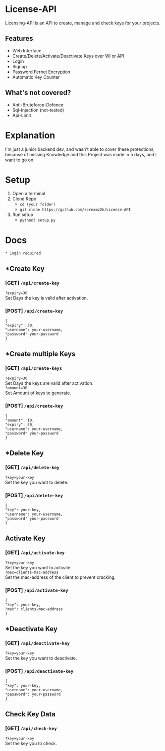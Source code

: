 # License-API
Licensing-API is an API to create, manage and check keys for your projects.

## Features
- Web Interface
- Create/Delete/Activate/Deactivate Keys over WI or API
- Login
- Signup
- Password Fernet Encryption
- Automatic Key Counter 
## What's not covered?
- Anti-Bruteforce-Defence
- Sql-Injection (not-tested)
- Api-Limit
# Explanation
I'm just a junior backend dev, and wasn't able to cover these protections,
because of missing Knowledge and this Project was made in 5 days, and I want to go on.
# Setup
1. Open a terminal 
2. Clone Repo
    - ``cd (your folder)``
    - ``git clone https://github.com/screamz2k/License-API``
3. Run setup
    - ``python3 setup.py``

# Docs
``* Login required.``

## *Create Key
### [GET] ``/api/create-key``
``?expiry=30``<br>
Set Days the key is valid after activation.

### [POST] ``/api/create-key``
```
{
"expiry": 30,
"username": your-username,
"password" your-password
}
```
## *Create multiple Keys
### [GET] ``/api/create-keys``
``?expiry=30``<br>
Set Days the keys are valid after activation.<br>
``?amount=30``<br>
Set Amount of keys to generate.
### [POST] ``/api/create-key``
```
{
"amount": 10,
"expiry": 30,
"username": your-username,
"password" your-password
}
```
## *Delete Key
### [GET] ``/api/delete-key``
``?key=your-key``<br>
Set the key you want to delete.<br>
### [POST] ``/api/delete-key``
```
{
"key": your-key,
"username": your-username,
"password" your-password
}
```
## Activate Key
### [GET] ``/api/activate-key``
``?key=your-key``<br>
Set the key you want to activate.<br>
``?mac=clients-mac-address``<br>
Set the mac-address of the client to prevent cracking.<br>
### [POST] ``/api/activate-key``
```
{
"key": your-key,
"mac": clients-mac-address
}
```
## *Deactivate Key
### [GET] ``/api/deactivate-key``
``?key=your-key``<br>
Set the key you want to deactivate.<br>
### [POST] ``/api/deactivate-key``
```
{
"key": your-key,
"username": your-username,
"password": your-password
}
```
## Check Key Data
### [GET] ``/api/check-key``
``?key=your-key``<br>
Set the key you to check.<br>